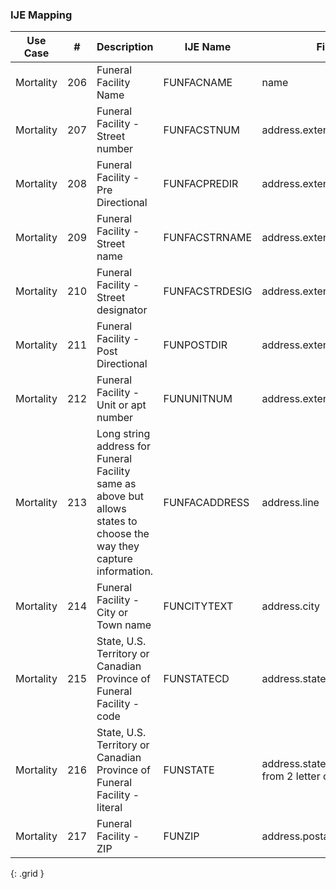 ### IJE Mapping

| **Use Case** |  **#**   |  **Description**  | **IJE Name**  |  **Field**  |  **Type**  | **Value Set**  |
| :---------: | --------------- | ------------ | ------------- | ---------- | ---------- | -------------- |
| Mortality | 206 | Funeral Facility Name | FUNFACNAME | name |string |- |
| Mortality | 207 | Funeral Facility - Street number | FUNFACSTNUM | address.extension[stnum] |string |- |
| Mortality | 208 | Funeral Facility - Pre Directional | FUNFACPREDIR | address.extension[predir] |string |- |
| Mortality | 209 | Funeral Facility - Street name | FUNFACSTRNAME | address.extension[stname] |string |- |
| Mortality | 210 | Funeral Facility - Street designator | FUNFACSTRDESIG | address.extension[stdesig] |string |- |
| Mortality | 211 | Funeral Facility - Post Directional | FUNPOSTDIR | address.extension[postdir] |string |- |
| Mortality | 212 | Funeral Facility - Unit or apt number | FUNUNITNUM | address.extension[unitnum] |string |- |
| Mortality | 213 | Long string address for Funeral Facility same as above but allows states to choose the way they capture information. | FUNFACADDRESS | address.line |string |address.line  |
| Mortality | 214 | Funeral Facility - City or Town name | FUNCITYTEXT | address.city |string |address.city  |
| Mortality | 215 | State, U.S. Territory or Canadian Province of Funeral Facility - code | FUNSTATECD | address.state |string |[ValueSetStatesTerritoriesAndProvincesVitalRecords] |
| Mortality | 216 | State, U.S. Territory or Canadian Province of Funeral Facility - literal | FUNSTATE | address.state (expanded from 2 letter code) |string |See [StateLiterals] |
| Mortality | 217 | Funeral Facility - ZIP | FUNZIP | address.postalCode |string |- |
{: .grid }
